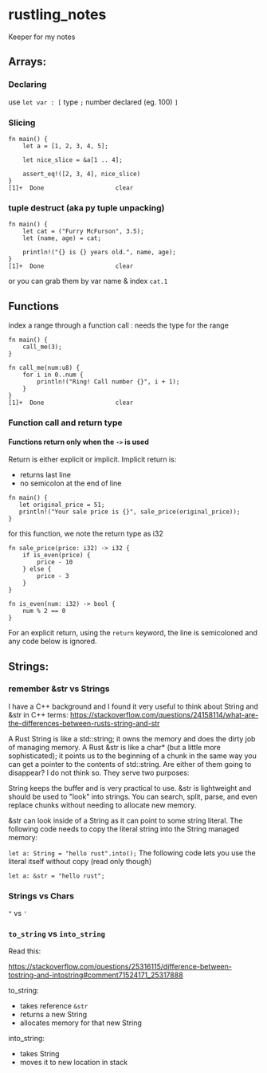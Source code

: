 # rustling_notes
Keeper for my notes

##  Arrays:

###  Declaring
use `let var : [` type `;` number declared (eg. 100) `]`

###  Slicing
```
fn main() {
    let a = [1, 2, 3, 4, 5];

    let nice_slice = &a[1 .. 4];

    assert_eq!([2, 3, 4], nice_slice)
}
[1]+  Done                    clear
```
### tuple destruct (aka py tuple unpacking)
```
fn main() {
    let cat = ("Furry McFurson", 3.5);
    let (name, age) = cat;

    println!("{} is {} years old.", name, age);
}
[1]+  Done                    clear
```
or you can grab them by var name & index ``` cat.1 ```

##  Functions

index a range through a function call :  needs the type for the range
```
fn main() {
    call_me(3);
}

fn call_me(num:u8) {
    for i in 0..num {
        println!("Ring! Call number {}", i + 1);
    }
}
[1]+  Done                    clear
```
### Function call and return type

#### Functions return only when the ```->``` is used

Return is either explicit or implicit.  Implicit return is:
 - returns last line
 - no semicolon at the end of line

 ```
 fn main() {
    let original_price = 51;
    println!("Your sale price is {}", sale_price(original_price));
}
```
for this function, we note the return type as i32
```
fn sale_price(price: i32) -> i32 {
    if is_even(price) {
        price - 10
    } else {
        price - 3
    }
}

fn is_even(num: i32) -> bool {
    num % 2 == 0
}
 ```
For an explicit return, using the ```return``` keyword, the line is semicoloned and any code below is ignored.



##  Strings:

### remember &str vs Strings 

I have a C++ background and I found it very useful to think about String and &str in C++ terms:
https://stackoverflow.com/questions/24158114/what-are-the-differences-between-rusts-string-and-str

A Rust String is like a std::string; it owns the memory and does the dirty job of managing memory.
A Rust &str is like a char* (but a little more sophisticated); it points us to the beginning of a chunk in the same way you can get a pointer to the contents of std::string.
Are either of them going to disappear? I do not think so. They serve two purposes:

String keeps the buffer and is very practical to use. &str is lightweight and should be used to "look" into strings. You can search, split, parse, and even replace chunks without needing to allocate new memory.

&str can look inside of a String as it can point to some string literal. The following code needs to copy the literal string into the String managed memory:

```let a: String = "hello rust".into();```
The following code lets you use the literal itself without copy (read only though)

```
let a: &str = "hello rust";
```

### Strings vs Chars

``` " ``` vs ``` ' ```

### ```to_string``` vs ```into_string```


Read this:

https://stackoverflow.com/questions/25316115/difference-between-tostring-and-intostring#comment71524171_25317888


to_string:
 - takes reference ```&str```
 - returns a new String  
 - allocates memory for that new String
 
into_string:
  - takes String
  - moves it to new location in stack
